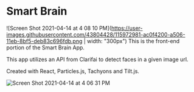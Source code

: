 

# Smart Brain 

![Screen Shot 2021-04-14 at 4 08 10 PM](https://user-images.githubusercontent.com/43804428/115972981-ac0f4200-a506-11eb-8bf5-deb83c696fdb.png | width: "300px")
This is the front-end portion of the Smart Brain App.

This app utilizes an API from Clarifai to detect faces in a given image url.

Created with React, Particles.js, Tachyons and Tilt.js.

![Screen Shot 2021-04-14 at 4 06 31 PM](https://user-images.githubusercontent.com/43804428/115972984-afa2c900-a506-11eb-9b1c-d3af834a9696.png)
